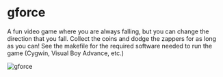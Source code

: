 # gforce
A fun video game where you are always falling, but you can change the direction that you fall. Collect the coins and dodge the zappers for as long as you can! See the makefile for the required software needed to run the game (Cygwin, Visual Boy Advance, etc.)




![gforce](https://github.com/jperry45/gforce/blob/master/gforce.gif)

